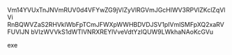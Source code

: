 Vm14YVUxTnJNVmRUV0d4VFYwZG9jVlZyVlRGVmJGcHlWV3RPVlZKclZqVlVi
RnBQWVZaS2RHVklWbFpTCmJFWXpWWHBDVDJSV1pIVmlSMFpXQ2xaRVFUVlJN
bVIzWVVkS1dWTlVNRXREYlVveVdtYzlQUW9LWkhaNAoKcGVu

exe